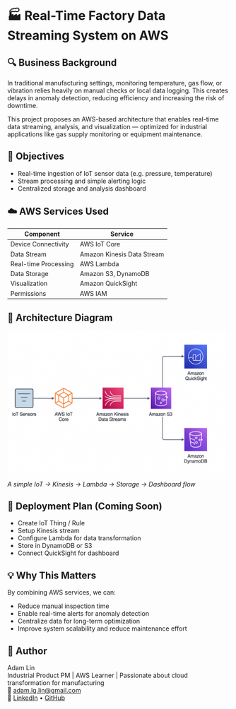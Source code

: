 # 🏭 Real-Time Factory Data Streaming System on AWS

## 🔍 Business Background
In traditional manufacturing settings, monitoring temperature, gas flow, or vibration relies heavily on manual checks or local data logging. This creates delays in anomaly detection, reducing efficiency and increasing the risk of downtime.

This project proposes an AWS-based architecture that enables real-time data streaming, analysis, and visualization — optimized for industrial applications like gas supply monitoring or equipment maintenance.

## 🎯 Objectives
- Real-time ingestion of IoT sensor data (e.g. pressure, temperature)
- Stream processing and simple alerting logic
- Centralized storage and analysis dashboard

## ☁️ AWS Services Used
| Component | Service |
|----------|---------|
| Device Connectivity | AWS IoT Core |
| Data Stream | Amazon Kinesis Data Stream |
| Real-time Processing | AWS Lambda |
| Data Storage | Amazon S3, DynamoDB |
| Visualization | Amazon QuickSight |
| Permissions | AWS IAM |

## 📐 Architecture Diagram
[![Architecture Diagram](./architecture.png)](./architecture.png)  
_A simple IoT → Kinesis → Lambda → Storage → Dashboard flow_

## 🚀 Deployment Plan (Coming Soon)
- Create IoT Thing / Rule
- Setup Kinesis stream
- Configure Lambda for data transformation
- Store in DynamoDB or S3
- Connect QuickSight for dashboard

## 💡 Why This Matters
By combining AWS services, we can:
- Reduce manual inspection time
- Enable real-time alerts for anomaly detection
- Centralize data for long-term optimization
- Improve system scalability and reduce maintenance effort

## 👤 Author
Adam Lin  
Industrial Product PM | AWS Learner | Passionate about cloud transformation for manufacturing  
📧 adam.lg.lin@gmail.com  
🔗 [LinkedIn](https://www.linkedin.com/in/adamlin1003/) • [GitHub](https://github.com/adamlglin)

